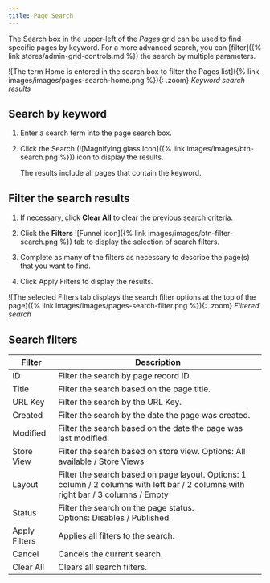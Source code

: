 ```yaml
---
title: Page Search
---
```


The Search box in the upper-left of the _Pages_ grid can be used to find specific pages by keyword. For a more advanced search, you can [filter]({% link stores/admin-grid-controls.md %}) the search by multiple parameters.

![The term Home is entered in the search box to filter the Pages list]({% link images/images/pages-search-home.png %}){: .zoom}
_Keyword search results_

## Search by keyword

1. Enter a search term into the page search box.

1. Click the Search (![Magnifying glass icon]({% link images/images/btn-search.png %})) icon to display the results.

   The results include all pages that contain the keyword.

## Filter the search results

1. If necessary, click **Clear All** to clear the previous search criteria.

1. Click the **Filters** ![Funnel icon]({% link images/images/btn-filter-search.png %}) tab to display the selection of search filters.

1. Complete as many of the filters as necessary to describe the page(s) that you want to find.

1. Click <span class="btn">Apply Filters</span> to display the results.

![The selected Filters tab displays the search filter options at the top of the page]({% link images/images/pages-search-filter.png %}){: .zoom}
_Filtered search_

## Search filters

|Filter|Description|
|--- |--- |
|ID|Filter the search by page record ID.|
|Title|Filter the search based on the page title.|
|URL Key|Filter the search by the URL Key.|
|Created|Filter the search by the date the page was created.|
|Modified|Filter the search based on the date the page was last modified.|
|Store View|Filter the search based on store view. Options: All available / Store Views|
|Layout|Filter the search based on page layout. Options: 1 column / 2 columns with left bar / 2 columns with right bar / 3 columns / Empty|
|Status|Filter the search on the page status. Options: Disables / Published|
|Apply Filters|Applies all filters to the search.|
|Cancel|Cancels the current search.|
|Clear All|Clears all search filters.|
